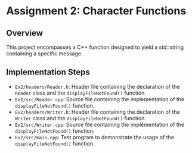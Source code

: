 # Assignment 2: Character Functions

## Overview
This project encompasses a C++ function designed to yield a std::string containing a specific message.

## Implementation Steps
- `Ex2/headers/Reader.h`: Header file containing the declaration of the `Reader` class and the `displayFileNotFound()` function.
- `Ex2/src/Reader.cpp`: Source file containing the implementation of the `displayFileNotFound()` function.
- `Ex2/headers/Writer.h`: Header file containing the declaration of the `Writer` class and the `displayFileNotFound()` function.
- `Ex2/src/Writer.cpp`: Source file containing the implementation of the `displayFileNotFound()` function.
- `Ex2/src/main.cpp`: Test program to demonstrate the usage of the `displayFileNotFound()` function.
